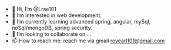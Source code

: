 - 👋 Hi, I’m @Lrae101
- 👀 I’m interested in web development.
- 🌱 I’m currently learning advanced spring, angular, mySql, noSql/mongoDB, spring security.
- 💞️ I’m looking to collaborate on ...
- 📫 How to reach me: reach me via gmail royearl101@gmail.com

<!---
Lrae101/Lrae101 is a ✨ special ✨ repository because its `README.md` (this file) appears on your GitHub profile.
You can click the Preview link to take a look at your changes.
--->
